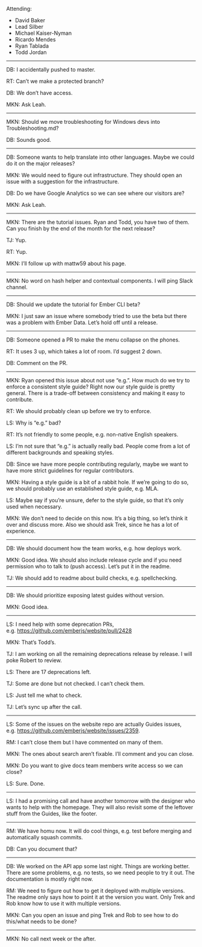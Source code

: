 Attending:

-   David Baker
-   Lead Silber
-   Michael Kaiser-Nyman
-   Ricardo Mendes
-   Ryan Tablada
-   Todd Jordan

------------------------------------------------------------------------

DB: I accidentally pushed to master.

RT: Can’t we make a protected branch?

DB: We don’t have access.

MKN: Ask Leah.

------------------------------------------------------------------------

MKN: Should we move troubleshooting for Windows devs into Troubleshooting.md?

DB: Sounds good.

------------------------------------------------------------------------

DB: Someone wants to help translate into other languages. Maybe we could do it on the major releases?

MKN: We would need to figure out infrastructure. They should open an issue with a suggestion for the infrastructure.

DB: Do we have Google Analytics so we can see where our visitors are?

MKN: Ask Leah.

------------------------------------------------------------------------

MKN: There are the tutorial issues. Ryan and Todd, you have two of them. Can you finish by the end of the month for the next release?

TJ: Yup.

RT: Yup.

MKN: I’ll follow up with mattw59 about his page.

------------------------------------------------------------------------

MKN: No word on hash helper and contextual components. I will ping Slack channel.

------------------------------------------------------------------------

DB: Should we update the tutorial for Ember CLI beta?

MKN: I just saw an issue where somebody tried to use the beta but there was a problem with Ember Data. Let’s hold off until a release.

------------------------------------------------------------------------

DB: Someone opened a PR to make the menu collapse on the phones.

RT: It uses 3 up, which takes a lot of room. I’d suggest 2 down.

DB: Comment on the PR.

------------------------------------------------------------------------

MKN: Ryan opened this issue about not use “e.g.”. How much do we try to enforce a consistent style guide? Right now our style guide is pretty general. There is a trade-off between consistency and making it easy to contribute.

RT: We should probably clean up before we try to enforce.

LS: Why is “e.g.” bad?

RT: It’s not friendly to some people, e.g. non-native English speakers.

LS: I’m not sure that “e.g.” is actually really bad. People come from a lot of different backgrounds and speaking styles.

DB: Since we have more people contributing regularly, maybe we want to have more strict guidelines for regular contributors.

MKN: Having a style guide is a bit of a rabbit hole. If we’re going to do so, we should probably use an established style guide, e.g. MLA.

LS: Maybe say if you’re unsure, defer to the style guide, so that it’s only used when necessary.

MKN: We don’t need to decide on this now. It’s a big thing, so let’s think it over and discuss more. Also we should ask Trek, since he has a lot of experience.

------------------------------------------------------------------------

DB: We should document how the team works, e.g. how deploys work.

MKN: Good idea. We should also include release cycle and if you need permission who to talk to (push access). Let’s put it in the readme.

TJ: We should add to readme about build checks, e.g. spellchecking.

------------------------------------------------------------------------

DB: We should prioritize exposing latest guides without version.

MKN: Good idea.

------------------------------------------------------------------------

LS: I need help with some deprecation PRs, e.g. https://github.com/emberjs/website/pull/2428

MKN: That’s Todd’s.

TJ: I am working on all the remaining deprecations release by release. I will poke Robert to review.

LS: There are 17 deprecations left.

TJ: Some are done but not checked. I can’t check them.

LS: Just tell me what to check.

TJ: Let’s sync up after the call.

------------------------------------------------------------------------

LS: Some of the issues on the website repo are actually Guides issues, e.g. https://github.com/emberjs/website/issues/2359.

RM: I can’t close them but I have commented on many of them.

MKN: The ones about search aren’t fixable. I’ll comment and you can close.

MKN: Do you want to give docs team members write access so we can close?

LS: Sure. Done.

------------------------------------------------------------------------

LS: I had a promising call and have another tomorrow with the designer who wants to help with the homepage. They will also revisit some of the leftover stuff from the Guides, like the footer.

------------------------------------------------------------------------

RM: We have homu now. It will do cool things, e.g. test before merging and automatically squash commits.

DB: Can you document that?

------------------------------------------------------------------------

DB: We worked on the API app some last night. Things are working better. There are some problems, e.g. no tests, so we need people to try it out. The documentation is mostly right now.

RM: We need to figure out how to get it deployed with multiple versions. The readme only says how to point it at the version you want. Only Trek and Rob know how to use it with multiple versions.

MKN: Can you open an issue and ping Trek and Rob to see how to do this/what needs to be done?

------------------------------------------------------------------------

MKN: No call next week or the after.
